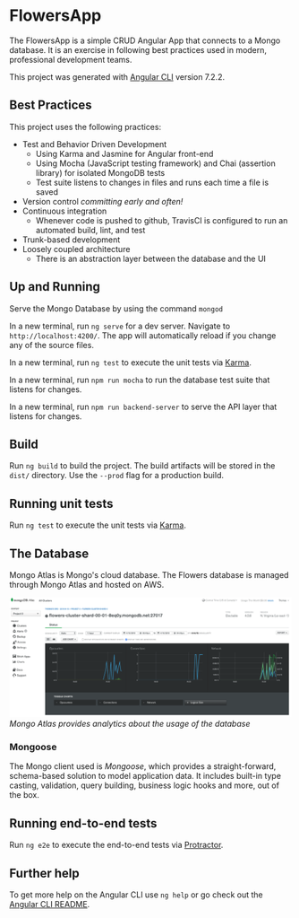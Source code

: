 # FlowersApp

The FlowersApp is a simple CRUD Angular App that connects to a Mongo database. It is an exercise in following best practices used in modern, professional development teams.

This project was generated with [Angular CLI](https://github.com/angular/angular-cli) version 7.2.2.

## Best Practices

This project uses the following practices:

- Test and Behavior Driven Development
  - Using Karma and Jasmine for Angular front-end
  - Using Mocha (JavaScript testing framework) and Chai (assertion library) for isolated MongoDB tests
  - Test suite listens to changes in files and runs each time a file is saved
- Version control *committing early and often!*
- Continuous integration
  - Whenever code is pushed to github, TravisCI is configured to run an automated build, lint, and test
- Trunk-based development
- Loosely coupled architecture
  - There is an abstraction layer between the database and the UI

## Up and Running

Serve the Mongo Database by using the command `mongod`

In a new terminal, run `ng serve` for a dev server. Navigate to `http://localhost:4200/`. The app will automatically reload if you change any of the source files.

In a new terminal, run `ng test` to execute the unit tests via [Karma](https://karma-runner.github.io).

In a new terminal, run `npm run mocha` to run the database test suite that listens for changes.

In a new terminal, run `npm run backend-server` to serve the API layer that listens for changes.

## Build

Run `ng build` to build the project. The build artifacts will be stored in the `dist/` directory. Use the `--prod` flag for a production build.

## Running unit tests

Run `ng test` to execute the unit tests via [Karma](https://karma-runner.github.io).

## The Database

Mongo Atlas is Mongo's cloud database. The Flowers database is managed through Mongo Atlas and hosted on AWS. 

![mongo dashboard](pictures/mongoAtlasDashboard.png)
*Mongo Atlas provides analytics about the usage of the database*

### Mongoose

The Mongo client used is *Mongoose*, which provides a straight-forward, schema-based solution to model application data. It includes built-in type casting, validation, query building, business logic hooks and more, out of the box.

## Running end-to-end tests

Run `ng e2e` to execute the end-to-end tests via [Protractor](http://www.protractortest.org/).

## Further help

To get more help on the Angular CLI use `ng help` or go check out the [Angular CLI README](https://github.com/angular/angular-cli/blob/master/README.md).
